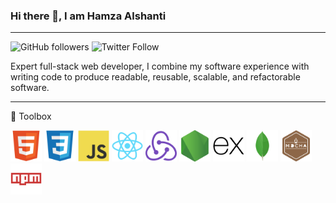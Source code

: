 ### Hi there 👋, I am Hamza Alshanti

--- 

![GitHub followers](https://img.shields.io/github/followers/hamzalshanti?style=social)
![Twitter Follow](https://img.shields.io/twitter/follow/hamzalshanti?style=social)

Expert full-stack web developer, I combine my software experience with writing code to produce readable, reusable, scalable, and refactorable software.

---

🧰 Toolbox

<img src="https://github.com/devicons/devicon/blob/master/icons/html5/html5-original.svg" alt="html-logo" width="50" height="50" /> <img src="https://github.com/devicons/devicon/blob/master/icons/css3/css3-original.svg" alt="css-logo" width="50" height="50" /> <img src="https://github.com/devicons/devicon/blob/master/icons/javascript/javascript-original.svg" alt="javascript-logo" width="50" height="50" /> <img src="https://github.com/devicons/devicon/blob/master/icons/react/react-original.svg" alt="react-logo" width="50" height="50" /> <img src="https://github.com/devicons/devicon/blob/master/icons/redux/redux-original.svg" alt="redux-logo" width="50" height="50" /> <img src="https://github.com/devicons/devicon/blob/master/icons/nodejs/nodejs-original.svg" alt="node-logo" width="50" height="50" /> <img src="https://github.com/devicons/devicon/blob/master/icons/express/express-original.svg" alt="express-logo" width="50" height="50" /> <img src="https://github.com/devicons/devicon/blob/master/icons/mongodb/mongodb-original.svg" alt="mongo-logo" width="50" height="50" /> <img src="https://github.com/devicons/devicon/blob/master/icons/mocha/mocha-plain.svg" alt="mocha-logo" width="50" height="50" /> <img src="https://github.com/devicons/devicon/blob/master/icons/npm/npm-original-wordmark.svg" alt="npm-logo" width="50" height="50" />


<!--
**hamzalshanti/hamzalshanti** is a ✨ _special_ ✨ repository because its `README.md` (this file) appears on your GitHub profile.

Here are some ideas to get you started:

- 🔭 I’m currently working on ...
- 🌱 I’m currently learning ...
- 👯 I’m looking to collaborate on ...
- 🤔 I’m looking for help with ...
- 💬 Ask me about ...
- 📫 How to reach me: ...
- 😄 Pronouns: ...
- ⚡ Fun fact: ...
-->
